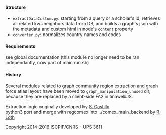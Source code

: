 #### Structure
  - `extractDataCustom.py`: starting from a query or a scholar's id, retrieves all related kw+neighbors data from DB, and builds a graph's json with the metadata and custom html in node's `content` property
  - `converter.py`: normalizes country names and codes

#### Requirements
  see global documentation
  (this module no longer need to be ran independantly, now part of main run.sh)

#### History
Several modules related to graph community region extraction and graph force atlas layout have been moved to `graph_manipulation_unused` dir, because they are replaced by a client-side FA2 in tinawebJS.

Extraction logic originally developed by [S. Castillo](https://github.com/PkSM3/)  
python3 port and merge with regcomex into ../comex_main_backend by [R. Loth](https://github.com/rloth/)

Copyright 2014-2016 ISCPIF/CNRS - UPS 3611
